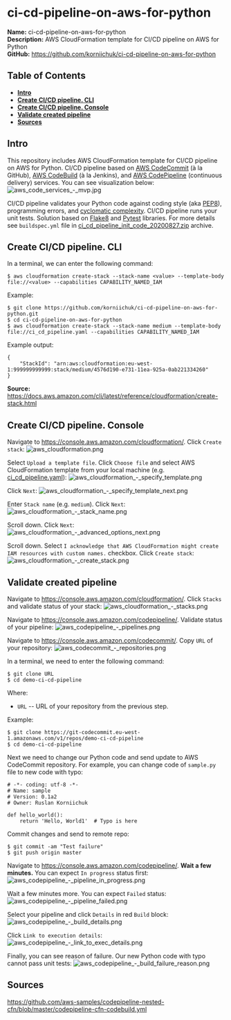 # ci-cd-pipeline-on-aws-for-python
**Name:** ci-cd-pipeline-on-aws-for-python  
**Description:** AWS CloudFormation template for CI/CD pipeline on AWS for Python  
**GitHub:** https://github.com/korniichuk/ci-cd-pipeline-on-aws-for-python

## Table of Contents
* **[Intro](#intro)**
* **[Create CI/CD pipeline. CLI](#create-cicd-pipeline-cli)**
* **[Create CI/CD pipeline. Console](#create-cicd-pipeline-console)**
* **[Validate created pipeline](#validate-created-pipeline)**
* **[Sources](#sources)**

## Intro
This repository includes AWS CloudFormation template for CI/CD pipeline on AWS for Python. CI/CD pipeline based on [AWS CodeCommit](https://aws.amazon.com/codecommit/) (à la GitHub), [AWS CodeBuild](https://aws.amazon.com/codebuild/) (à la Jenkins), and [AWS CodePipeline](https://aws.amazon.com/codepipeline/) (continuous delivery) services. You can see visualization below:
![aws_code_services_-_mvp.jpg](img/aws_code_services_-_mvp.jpg "AWS Code services. MVP")

CI/CD pipeline validates your Python code against coding style (aka [PEP8](https://www.python.org/dev/peps/pep-0008/)), programming errors, and [cyclomatic complexity](https://en.wikipedia.org/wiki/Cyclomatic_complexity). CI/CD pipeline runs your unit tests. Solution based on [Flake8](https://flake8.pycqa.org/en/latest/) and [Pytest](https://docs.pytest.org/en/stable/) libraries. For more details see `buildspec.yml` file in [ci_cd_pipeline_init_code_20200827.zip](https://s3-eu-west-1.amazonaws.com/korniichuk.share/code/ci_cd_pipeline_init_code_20200827.zip) archive.

## Create CI/CD pipeline. CLI
In a terminal, we can enter the following command:
```
$ aws cloudformation create-stack --stack-name <value> --template-body file://<value> --capabilities CAPABILITY_NAMED_IAM
```

Example:
```
$ git clone https://github.com/korniichuk/ci-cd-pipeline-on-aws-for-python.git
$ cd ci-cd-pipeline-on-aws-for-python
$ aws cloudformation create-stack --stack-name medium --template-body file://ci_cd_pipeline.yaml --capabilities CAPABILITY_NAMED_IAM
```

Example output:
```
{
    "StackId": "arn:aws:cloudformation:eu-west-1:999999999999:stack/medium/4576d190-e731-11ea-925a-0ab221334260"
}
```

**Source:** https://docs.aws.amazon.com/cli/latest/reference/cloudformation/create-stack.html

## Create CI/CD pipeline. Console
Navigate to https://console.aws.amazon.com/cloudformation/. Click `Create stack`:
![aws_cloudformation.png](img/aws_cloudformation.png "AWS CloudFormation")

Select `Upload a template file`. Click `Choose file` and select AWS CloudFormation template from your local machine (e.g. [ci_cd_pipeline.yaml](ci_cd_pipeline.yaml)):
![aws_cloudformation_-_specify_template.png](img/aws_cloudformation_-_specify_template.png "AWS CloudFormation. Specify template")

Click `Next`:
![aws_cloudformation_-_specify_template_next.png](img/aws_cloudformation_-_specify_template_next.png "AWS CloudFormation. Specify template. Next")

Enter `Stack name` (e.g. `medium`). Click `Next`:
![aws_cloudformation_-_stack_name.png](img/aws_cloudformation_-_stack_name.png "AWS CloudFormation. Stack name")

Scroll down. Click `Next`:
![aws_cloudformation_-_advanced_options_next.png](img/aws_cloudformation_-_advanced_options_next.png "AWS CloudFormation. Advanced options. Next")

Scroll down. Select `I acknowledge that AWS CloudFormation might create IAM resources with custom names.` checkbox. Click `Create stack`:
![aws_cloudformation_-_create_stack.png](img/aws_cloudformation_-_create_stack.png "AWS CloudFormation. Create stack")

## Validate created pipeline
Navigate to https://console.aws.amazon.com/cloudformation/. Click `Stacks` and validate status of your stack:
![aws_cloudformation_-_stacks.png](img/aws_cloudformation_-_stacks.png "AWS CloudFormation. Stacks")

Navigate to https://console.aws.amazon.com/codepipeline/. Validate status of your pipeline:
![aws_codepipeline_-_pipelines.png](img/aws_codepipeline_-_pipelines.png "AWS CodePipeline. Pipelines")

Navigate to https://console.aws.amazon.com/codecommit/. Copy `URL` of your repository:
![aws_codecommit_-_repositories.png](img/aws_codecommit_-_repositories.png "AWS CodeCommit. Repositories")

In a terminal, we need to enter the following command:
```
$ git clone URL
$ cd demo-ci-cd-pipeline
```

Where:
  - `URL` -- URL of your repository from the previous step.

Example:

```
$ git clone https://git-codecommit.eu-west-1.amazonaws.com/v1/repos/demo-ci-cd-pipeline
$ cd demo-ci-cd-pipeline
```

Next we need to change our Python code and send update to AWS CodeCommit repository. For example, you can change code of `sample.py` file to new code with typo:
```
# -*- coding: utf-8 -*-
# Name: sample
# Version: 0.1a2
# Owner: Ruslan Korniichuk

def hello_world():
    return 'Hello, World1'  # Typo is here
```

Commit changes and send to remote repo:
```
$ git commit -am "Test failure"
$ git push origin master
```

Navigate to https://console.aws.amazon.com/codepipeline/. **Wait a few minutes.** You can expect `In progress` status first:
![aws_codepipeline_-_pipeline_in_progress.png](img/aws_codepipeline_-_pipeline_in_progress.png "AWS CodePipeline. Pipeline in progress")

Wait a few minutes more. You can expect `Failed` status:
![aws_codepipeline_-_pipeline_failed.png](img/aws_codepipeline_-_pipeline_failed.png "AWS CodePipeline. Pipeline failed")

Select your pipeline and click `Details` in red `Build` block:
![aws_codepipeline_-_build_details.png](img/aws_codepipeline_-_build_details.png "AWS CodePipeline. Build details")

Click `Link to execution details`:
![aws_codepipeline_-_link_to_exec_details.png](img/aws_codepipeline_-_link_to_exec_details.png "AWS CodePipeline. Link to execution details")

Finally, you can see reason of failure. Our new Python code with typo cannot pass unit tests:
![aws_codepipeline_-_build_failure_reason.png](img/aws_codepipeline_-_build_failure_reason.png "AWS CodePipeline. Build failure reason")

## Sources
https://github.com/aws-samples/codepipeline-nested-cfn/blob/master/codepipeline-cfn-codebuild.yml
